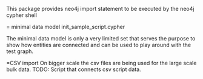 This package provides neo4j import statement to be executed by the neo4j cypher shell

= minimal data model
init_sample_script.cypher

The minimal data model is only a very limited set that serves the purpose to show how entities are connected and can be used to play around with the test graph.


=CSV import
On bigger scale the csv files are being used for the large scale bulk data.
TODO: Script that connects csv script data.
